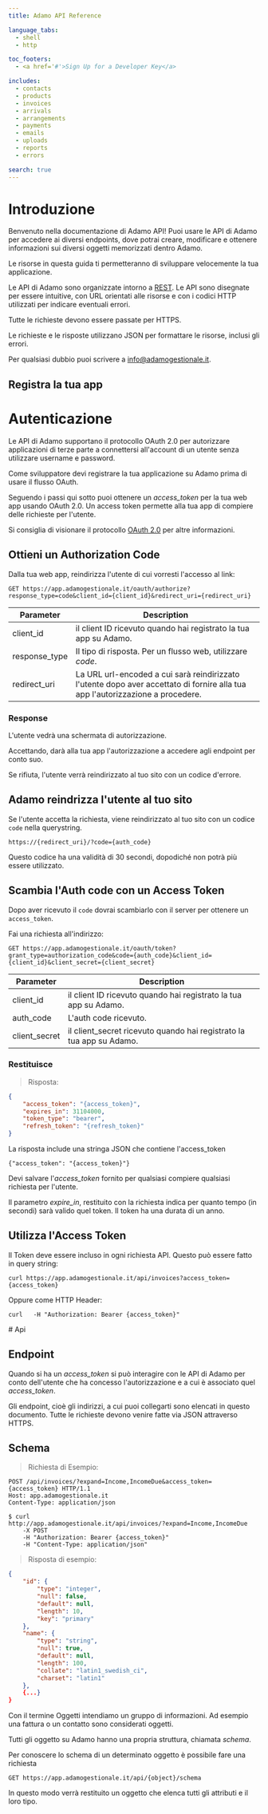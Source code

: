 ```yaml
---
title: Adamo API Reference

language_tabs:
  - shell
  - http

toc_footers:
  - <a href='#'>Sign Up for a Developer Key</a>

includes:
  - contacts
  - products
  - invoices
  - arrivals
  - arrangements
  - payments
  - emails
  - uploads
  - reports  
  - errors

search: true
---
```


# Introduzione

Benvenuto nella documentazione di Adamo API! Puoi usare le API di Adamo per accedere ai diversi endpoints, dove potrai creare, modificare e ottenere informazioni sui diversi oggetti memorizzati dentro Adamo.

Le risorse in questa guida ti permetteranno di sviluppare velocemente la tua applicazione.

Le API di Adamo sono organizzate intorno a <a href="http://it.wikipedia.org/wiki/Representational_State_Transfer">REST</a>. Le API sono disegnate per essere intuitive, con URL orientati alle risorse e con i codici HTTP utilizzati per indicare eventuali errori. 

Tutte le richieste devono essere passate per HTTPS.

Le richieste e le risposte utilizzano JSON per formattare le risorse, inclusi gli errori.

Per qualsiasi dubbio puoi scrivere a <a href="mailto:info@adamogestionale.it">info@adamogestionale.it</a>.

## Registra la tua app

# Autenticazione

Le API di Adamo supportano il protocollo OAuth 2.0 per autorizzare applicazioni di terze parte a connettersi all'account di un utente senza utilizzare username e password.

Come sviluppatore devi registrare la tua applicazione su Adamo prima di usare il flusso OAuth.

Seguendo i passi qui sotto puoi ottenere un *access_token* per la tua web app usando OAuth 2.0. Un access token permette alla tua app di compiere delle richieste per l'utente.

Si consiglia di visionare il protocollo <a href="http://oauth.net/2/">OAuth 2.0</a> per altre informazioni.


## Ottieni un Authorization Code

Dalla tua web app, reindirizza l'utente di cui vorresti l'accesso al link:

`GET https://app.adamogestionale.it/oauth/authorize?response_type=code&client_id={client_id}&redirect_uri={redirect_uri}`

Parameter | Description
--------- |  -----------
client_id | il client ID ricevuto quando hai registrato la tua app su Adamo.
response_type | Il tipo di risposta. Per un flusso web, utilizzare *code*.
redirect_uri | La URL url-encoded a cui sarà reindirizzato l'utente dopo aver accettato di fornire alla tua app l'autorizzazione a procedere.

### Response

L'utente vedrà una schermata di autorizzazione. 

Accettando, darà alla tua app l'autorizzazione a accedere agli endpoint per conto suo.

Se rifiuta, l'utente verrà reindirizzato al tuo sito con un codice d'errore.

## Adamo reindrizza l'utente al tuo sito

Se l'utente accetta la richiesta, viene reindirizzato al tuo sito con un codice `code` nella querystring.

`https://{redirect_uri}/?code={auth_code}`

Questo codice ha una validità di 30 secondi, dopodiché non potrà più essere utilizzato.

## Scambia l'Auth code con un Access Token

Dopo aver ricevuto il `code` dovrai scambiarlo con il server per ottenere un `access_token`. 

Fai una richiesta all'indirizzo:

`GET https://app.adamogestionale.it/oauth/token?grant_type=authorization_code&code={auth_code}&client_id={client_id}&client_secret={client_secret}`

Parameter | Description
--------- |  -----------
client_id | il client ID ricevuto quando hai registrato la tua app su Adamo.
auth_code |L'auth code ricevuto.
client_secret | il client_secret ricevuto quando hai registrato la tua app su Adamo.


### Restituisce

> Risposta:

```json
{ 
	"access_token": "{access_token}",
	"expires_in": 31104000,
	"token_type": "bearer",
	"refresh_token": "{refresh_token}"
}
```

La risposta include una stringa JSON che contiene l'access_token

`{"access_token": "{access_token}"}`


Devi salvare l'*access_token* fornito per qualsiasi compiere qualsiasi richiesta per l'utente.

Il parametro *expire_in*, restituito con la richiesta indica per quanto tempo (in secondi) sarà valido quel token. Il token ha una durata di un anno.


## Utilizza l'Access Token

Il Token deve essere incluso in ogni richiesta API. Questo può essere fatto in query string:

`curl https://app.adamogestionale.it/api/invoices?access_token={access_token}`

Oppure come HTTP Header:

`curl	-H "Authorization: Bearer {access_token}"`

# Api

## Endpoint

Quando si ha un *access_token* si può interagire con le API di Adamo per conto dell'utente che ha concesso l'autorizzazione e a cui è associato quel *access_token*.

Gli endpoint, cioè gli indirizzi, a cui puoi collegarti sono elencati in questo documento. Tutte le richieste devono venire fatte via JSON attraverso HTTPS.

## Schema

> Richiesta di Esempio:

```http
POST /api/invoices/?expand=Income,IncomeDue&access_token={access_token} HTTP/1.1
Host: app.adamogestionale.it
Content-Type: application/json
```

```shell
$ curl 
http://app.adamogestionale.it/api/invoices/?expand=Income,IncomeDue
	-X POST
	-H "Authorization: Bearer {access_token}"
	-H "Content-Type: application/json"
```

> Risposta di esempio:

```json
{
    "id": {
        "type": "integer",
        "null": false,
        "default": null,
        "length": 10,
        "key": "primary"
    },
    "name": {
        "type": "string",
        "null": true,
        "default": null,
        "length": 100,
        "collate": "latin1_swedish_ci",
        "charset": "latin1"
    },
    {...}
}
```

Con il termine Oggetti intendiamo un gruppo di informazioni. Ad esempio una fattura o un contatto sono considerati oggetti.

Tutti gli oggetto su Adamo hanno una propria struttura, chiamata *schema*.

Per conoscere lo schema di un determinato oggetto è possibile fare una richiesta

`GET https://app.adamogestionale.it/api/{object}/schema`

In questo modo verrà restituito un oggetto che elenca tutti gli attributi e il loro tipo.

